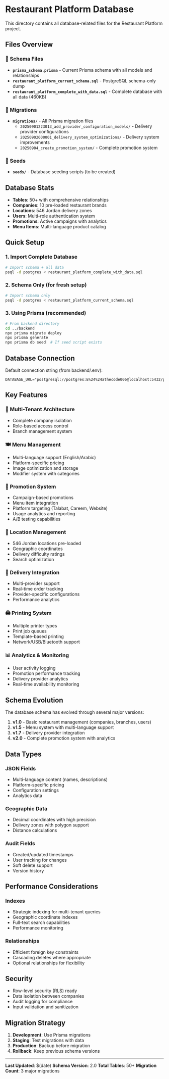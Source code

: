 # Restaurant Platform Database

This directory contains all database-related files for the Restaurant Platform project.

## Files Overview

### 📄 Schema Files
- **`prisma_schema.prisma`** - Current Prisma schema with all models and relationships
- **`restaurant_platform_current_schema.sql`** - PostgreSQL schema-only dump
- **`restaurant_platform_complete_with_data.sql`** - Complete database with all data (460KB)

### 🔄 Migrations
- **`migrations/`** - All Prisma migration files
  - `20250901223013_add_provider_configuration_models/` - Delivery provider configurations
  - `20250902000001_delivery_system_optimizations/` - Delivery system improvements
  - `20250904_create_promotion_system/` - Complete promotion system

### 🌱 Seeds
- **`seeds/`** - Database seeding scripts (to be created)

## Database Stats

- **Tables**: 50+ with comprehensive relationships
- **Companies**: 10 pre-loaded restaurant brands
- **Locations**: 546 Jordan delivery zones
- **Users**: Multi-role authentication system
- **Promotions**: Active campaigns with analytics
- **Menu Items**: Multi-language product catalog

## Quick Setup

### 1. Import Complete Database
```bash
# Import schema + all data
psql -d postgres < restaurant_platform_complete_with_data.sql
```

### 2. Schema Only (for fresh setup)
```bash
# Import schema only
psql -d postgres < restaurant_platform_current_schema.sql
```

### 3. Using Prisma (recommended)
```bash
# From backend directory
cd ../backend
npx prisma migrate deploy
npx prisma generate
npx prisma db seed  # If seed script exists
```

## Database Connection

Default connection string (from backend/.env):
```
DATABASE_URL="postgresql://postgres:E%24%24athecode006@localhost:5432/postgres"
```

## Key Features

### 🏢 Multi-Tenant Architecture
- Complete company isolation
- Role-based access control
- Branch management system

### 🍽️ Menu Management
- Multi-language support (English/Arabic)
- Platform-specific pricing
- Image optimization and storage
- Modifier system with categories

### 🎯 Promotion System
- Campaign-based promotions
- Menu item integration
- Platform targeting (Talabat, Careem, Website)
- Usage analytics and reporting
- A/B testing capabilities

### 📍 Location Management
- 546 Jordan locations pre-loaded
- Geographic coordinates
- Delivery difficulty ratings
- Search optimization

### 🚚 Delivery Integration
- Multi-provider support
- Real-time order tracking
- Provider-specific configurations
- Performance analytics

### 🖨️ Printing System
- Multiple printer types
- Print job queues
- Template-based printing
- Network/USB/Bluetooth support

### 📊 Analytics & Monitoring
- User activity logging
- Promotion performance tracking
- Delivery provider analytics
- Real-time availability monitoring

## Schema Evolution

The database schema has evolved through several major versions:

1. **v1.0** - Basic restaurant management (companies, branches, users)
2. **v1.5** - Menu system with multi-language support
3. **v1.7** - Delivery provider integration
4. **v2.0** - Complete promotion system with analytics

## Data Types

### JSON Fields
- Multi-language content (names, descriptions)
- Platform-specific pricing
- Configuration settings
- Analytics data

### Geographic Data
- Decimal coordinates with high precision
- Delivery zones with polygon support
- Distance calculations

### Audit Fields
- Created/updated timestamps
- User tracking for changes
- Soft delete support
- Version history

## Performance Considerations

### Indexes
- Strategic indexing for multi-tenant queries
- Geographic coordinate indexes
- Full-text search capabilities
- Performance monitoring

### Relationships
- Efficient foreign key constraints
- Cascading deletes where appropriate
- Optional relationships for flexibility

## Security

- Row-level security (RLS) ready
- Data isolation between companies
- Audit logging for compliance
- Input validation and sanitization

## Migration Strategy

1. **Development**: Use Prisma migrations
2. **Staging**: Test migrations with data
3. **Production**: Backup before migration
4. **Rollback**: Keep previous schema versions

---

**Last Updated**: $(date)
**Schema Version**: 2.0
**Total Tables**: 50+
**Migration Count**: 3 major migrations